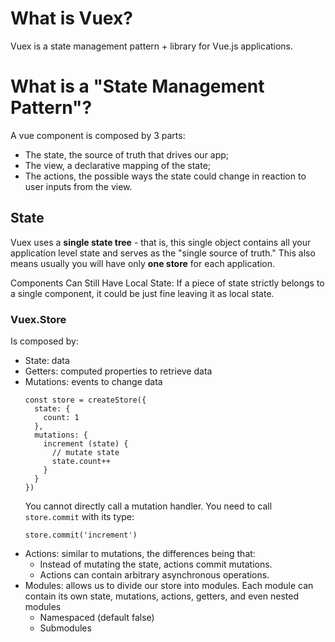# What is Vuex?
Vuex is a state management pattern + library for Vue.js applications.

# What is a "State Management Pattern"?
A vue component is composed by 3 parts:
- The state, the source of truth that drives our app;
- The view, a declarative mapping of the state;
- The actions, the possible ways the state could change in reaction to user inputs from the view.

## State
Vuex uses a **single state tree** - that is, this single object contains all your application level state and serves as the "single source of truth." 
This also means usually you will have only **one store** for each application.

Components Can Still Have Local State: If a piece of state strictly belongs to a single component, it could be just fine leaving it as local state.

### Vuex.Store
Is composed by:
- State: data
- Getters: computed properties to retrieve data
- Mutations: events to change data
    ```
    const store = createStore({
      state: {
        count: 1
      },
      mutations: {
        increment (state) {
          // mutate state
          state.count++
        }
      }
    })
    ```
    You cannot directly call a mutation handler. You need to call `store.commit` with its type:
    ```
    store.commit('increment')
    ```
- Actions: similar to mutations, the differences being that:
    - Instead of mutating the state, actions commit mutations.
    - Actions can contain arbitrary asynchronous operations.
- Modules: allows us to divide our store into modules. Each module can contain its own state, mutations, actions, getters, and even nested modules
    - Namespaced (default false)
    - Submodules
